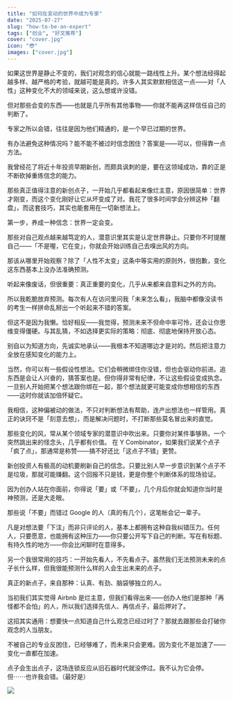 ```yaml
---
title: "如何在变动的世界中成为专家"
date: "2025-07-27"
slug: "how-to-be-an-expert"
tags: ["创业", "好文推荐"]
cover: "cover.jpg"
icon: "😎"
images: ["cover.jpg"]
---
```

如果这世界是静止不变的，我们对观念的信心就能一路线性上升。某个想法经得起越多样、越严格的考验，就越可能是真的。许多人其实默默相信这一点——对「人性」这种变化不大的领域来说，这么想或许没错。



但对那些会变的东西——也就是几乎所有其他事物——你就不能再这样信任自己的判断了。



专家之所以会错，往往是因为他们精通的，是一个早已过期的世界。



有办法避免这种情况吗？能不能不被过时信念困住？答案是——可以，但得靠一点方法。



我曾经花了将近十年投资早期新创，而颇具讽刺的是，要在这领域成功，靠的正是不断砍掉重练信念的能力。



那些真正值得注意的新创点子，一开始几乎都看起来像烂主意，原因很简单：世界才刚变，而这个变化刚好让它从坏变成了对。我花了很多时间学会分辨这种「翻盘」，而这套技巧，其实也能套用在一切新想法上。



第一步，养成一种信念：世界一定会变。



那些对自己观点越来越笃定的人，潜意识里其实是认定世界静止。只要你不时提醒自己——「不是喔，它在变」，你就会开始训练自己去嗅出风的方向。



那该从哪里开始观察？除了「人性不太变」这条中等实用的原则外，很抱歉，变化这东西基本上没办法准确预测。



听起来像废话，但很重要：真正重要的变化，几乎从来都来自意料之外的方向。



所以我乾脆放弃预测。每次有人在访问里问我「未来怎么看」，我脑中都像没读书的考生一样拼命乱掰出一个听起来不错的答案。



但这不是因为我懒。恰好相反——我觉得，预测未来不但命中率可怜，还会让你思维变得僵硬。与其乱猜，不如选择更实际的策略：彻底、彻底地保持开放心态。



别自以为知道方向，先诚实地承认——我根本不知道哪边才是对的。然后把注意力全放在感知变化的能力上。



当然，你可以有一些假设性想法。它们会稍微绑住你没错，但也会驱动你前进。追东西是会让人兴奋的，猜答案也是。但你得非常有纪律，不让这些假设变成执念。
一旦别人开始把某个想法跟你绑在一起，那个想法就更可能变成你想相信的东西——这时你就该加倍怀疑它。



我相信，这种偏被动的做法，不只对判断想法有帮助，连产出想法也一样管用。真正的诀窍不是「刻意去想」，而是解决问题时，不打断那些莫名冒出来的直觉。



那些变化的风，常从某个领域专家的潜意识中吹出来。只要你对某件事够熟，一个突然跳出来的怪念头，几乎都有价值。
在 Y Combinator，如果我们说某个点子「疯了点」，那通常是称赞——搞不好还比「这点子不错」更赞。



新创投资人有极高的动机要刷新自己的信念。只要比别人早一步意识到某个点子不是垃圾，那就可能赚翻。这个回报不只是钱，更是你整个判断体系的现场验证。



因为创办人站在你面前，你得说「要」或「不要」，几个月后你就会知道你当时是神预测，还是大走眼。



那些说「不要」而错过 Google 的人（真的有几个），这笔帐会记一辈子。



凡是对想法要「下注」而非只评论的人，基本上都拥有这种自我纠错压力。任何人，只要愿意，也能拥有这种压力——你只要公开写下自己的判断。写在有标题、有持久性的地方——你会比闲聊时在意得多。



另一个我很常用的技巧：一开始先看人，不先看点子。虽然我们无法预测未来的点子长什么样，但我很能预测什么样的人会生出未来的点子。



真正的新点子，来自那种：认真、有劲、脑袋够独立的人。



当初我们其实觉得 Airbnb 是烂主意，但我们看得出来——创办人他们是那种「再怪都不会怕」的人，所以我们选择先信人、再信点子，最后押对了。



这招其实通用：想要快一点知道自己什么观念已经过时了？那就去跟那些会打破你观念的人当朋友。



不被自己的专业反困住，已经够难了，而未来只会更难。因为变化不是加速了——变化一直都在加速。



点子会生出点子，这场连锁反应从旧石器时代就没停过。我不认为它会停。
但⋯⋯也许我会错。（最好是）




![](https://prod-files-secure.s3.us-west-2.amazonaws.com/112d0858-5090-4d34-a606-b75eb8d65fd2/46476355-9cf3-4e99-9b7a-3531bc426380/1000202064.png?X-Amz-Algorithm=AWS4-HMAC-SHA256&X-Amz-Content-Sha256=UNSIGNED-PAYLOAD&X-Amz-Credential=ASIAZI2LB46645ABPW55%2F20250928%2Fus-west-2%2Fs3%2Faws4_request&X-Amz-Date=20250928T174257Z&X-Amz-Expires=3600&X-Amz-Security-Token=IQoJb3JpZ2luX2VjEDkaCXVzLXdlc3QtMiJHMEUCICHp%2ByhFb6W1KvkkBIhoX0d2ruvQGYl9ZbWeIfva%2BpJOAiEA27XvNSa88hhJdkg2acPm7Fq1DENk1kWE1yUUNQRBedMqiAQIwv%2F%2F%2F%2F%2F%2F%2F%2F%2F%2FARAAGgw2Mzc0MjMxODM4MDUiDPHx4K8fAqdEzYfaDCrcAzCRjRHPp90KHitsXM6yh%2Bkgoh13Q3CezAh5GVbaqbxEfo9jdpZgAeZO1puwFSfSCHqS69tmOwDOUevxkhl28Cm3oYrPvqcPxZ%2Bf1Ymwfs3ce4qRcxaqmoyR0C2LoxJvZSKXVNufcxJPjXYNSH7okX%2BMcIbFjMKnSyWh4Pu3e2ARb%2BCblQlZXKphAk5eZ4zEi8lhxr%2BBSGlnV4mnJhlDjZc9DJCCFd0w2Ggp4v%2Fx6DUZ2Hz6suiOOyBdR%2FSi55RMisWbCSrCjh4TbeKyssVcX14hrpzLQMtRitIl7ln%2FpvpDPJFXFprDJ3OtMVWNMUtKq8YJlU5yvhWot1pnRhxtlUsnCVTKFHPzbP9i0cpDrStfNkKEYpKKnHu%2FIcpHModYyrshRggQzbH2PoPV4R3c51m7Ragkk%2BDFk1oJaUNHlPdgNQbyCCmT1nBVw3LtxWmJp8HYC6YuEw4iskIKjY%2BnacSyNo1PYyLfx59KKNeIiqrIpLocOp0nBRw%2FGS1JZV12ZYYFKPs01vgylwTi7Wrgm6YTlhmCUdAQmiP05rB5Wm0y%2F0Q99m%2FMk5ixbILS9EaIZBscgaiLYt4B7pxb1zp%2F%2FLjqSrfN85jZgxJvNlwEPlXHqP%2FgAviQLycUKPORMJXY5cYGOqUBtkcAixvxnmLaei1vcAou4vl%2Fdhg5hP%2F9Ak459NHhvGrJxZm0ALYdr%2Fsc20h6jy4sgLoRqVpClKKjfpP7CP7nHVKmfeFUpVypIPVLjDLescqUJIONAUwWD6GtiXyYI8uG2vvutxNrU8rFpkvPGnZzMxQaDarweY3%2Bck3xV%2B8odoKsyrqFBKACnBDW1Y1Dd660t%2BGgD8ZvwFPE%2B4QJwpsnwjoqYWTc&X-Amz-Signature=b0062e24bc56dd58fc79216b817bda16c40d3db8f1e98463ef628721e09cba40&X-Amz-SignedHeaders=host&x-amz-checksum-mode=ENABLED&x-id=GetObject)

